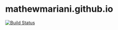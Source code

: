 # mathewmariani.github.io

[![Build Status](https://travis-ci.org/mathewmariani/mathewmariani.github.io.svg?branch=master)](https://travis-ci.org/mathewmariani/mathewmariani.github.io)
